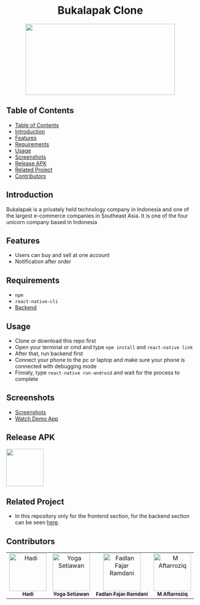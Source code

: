 <h1 align="center">Bukalapak Clone</h1>
<p align="center">
<img src="https://3.bp.blogspot.com/-taeyfo7DfQ8/WrSu1pppwfI/AAAAAAAAKeo/TMmzb6lv7mIQ26KGpVFoeOj5pGcrRQzFwCLcBGAs/w1200-h630-p-k-no-nu/Bukalapak.jpg" width="400" height="190"></p>

## Table of Contents

- [Table of Contents](#Table-of-Contents)
- [Introduction](#Introduction)
- [Features](#Features)
- [Requirements](#Requirements)
- [Usage](#Usage)
- [Screenshots](#Screenshots)
- [Release APK](#Release-APK)
- [Related Project](#Related-Project)
- [Contributors](#Contributors)

## Introduction

Bukalapak is a privately held technology company in Indonesia and one of the largest e-commerce companies in Southeast Asia. It is one of the four unicorn company based in Indonesia

## Features

- Users can buy and sell at one account
- Notification after order

## Requirements

- `npm`
- `react-native-cli`
- [Backend](https://github.com/arioki1/Bukalapak-Clone-Back-End)

## Usage

- Clone or download this repo first
- Open your terminal or cmd and type `npm install` and `react-native link`
- After that, run backend first
- Connect your phone to the pc or laptop and make sure your phone is connected with debugging mode
- Finnaly, type `react-native run-android` and wait for the process to complete

## Screenshots

- [Screenshots]()
- [Watch Demo App]()

## Release APK

<a href="https://drive.google.com/file/d/163zsPcnHT-tH-NN_CVjKnkdpE-Su6xbU/view?usp=sharing">
  <img src="https://image.flaticon.com/icons/svg/29/29544.svg" width=100/>
</a>
  
## Related Project
 
* In this repository only for the frontend section, for the backend section can be seen [here](https://github.com/arioki1/Bukalapak-Clone-Back-End).

## Contributors
<center>
  <table>
    <tr>
      <td align="center">
        <a href="https://github.com/ajhadi">
          <img width="100" src="https://avatars1.githubusercontent.com/u/35247372?s=460&v=4" alt="Hadi"><br/>
          <sub><b>Hadi</b></sub>
        </a>
      </td>
      <td align="center">
        <a href="https://github.com/arioki1">
          <img width="100" src="https://avatars1.githubusercontent.com/u/1139881?s=400&v=4" alt="Yoga Setiawan"><br/>
          <sub><b>Yoga Setiawan</b></sub>
        </a>
      </td>
      <td align="center">
        <a href="https://github.com/fdlnfjrrmdni">
          <img width="100" src="https://avatars1.githubusercontent.com/u/30279145?s=400&v=4" alt="Fadlan Fajar Ramdani"><br/>
          <sub><b>Fadlan Fajar Ramdani</b></sub>
        </a>
      </td>
      <td align="center">
        <a href="https://github.com/haferz17">
          <img width="100" src="https://avatars1.githubusercontent.com/u/51024270?s=460&v=4" alt="M Aftarroziq"><br/>
          <sub><b>M Aftarroziq</b></sub>
        </a>
      </td>
    </tr>
  </table>
</center>
